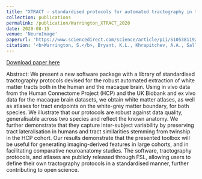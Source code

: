 ```yaml
---
title: "XTRACT - standardised protocols for automated tractography in the human and macaque brain"
collection: publications
permalink: /publication/Warrington_XTRACT_2020
date: 2020-08-15
venue: 'NeuroImage'
paperurl: 'https://www.sciencedirect.com/science/article/pii/S1053811920304092'
citation: '<b>Warrington, S.</b>, Bryant, K.L., Khrapitchev, A.A., Sallet, J., Charquero-Ballester, M., Douaud, G., Jbabdi, S., Mars, R.B., and Sotiropoulos, S.N. (2020) “XTRACT - standardised protocols for automated tractography in the human and macaque brain”, <i>NeuroImage</i>, vol. 217.'
---
```


<a href='https://www.sciencedirect.com/science/article/pii/S1053811920304092'>Download paper here</a>

Abstract: We present a new software package with a library of standardised tractography protocols devised for the robust automated extraction of white matter tracts both in the human and the macaque brain. Using in vivo data from the Human Connectome Project (HCP) and the UK Biobank and ex vivo data for the macaque brain datasets, we obtain white matter atlases, as well as atlases for tract endpoints on the white-grey matter boundary, for both species. We illustrate that our protocols are robust against data quality, generalisable across two species and reflect the known anatomy. We further demonstrate that they capture inter-subject variability by preserving tract lateralisation in humans and tract similarities stemming from twinship in the HCP cohort. Our results demonstrate that the presented toolbox will be useful for generating imaging-derived features in large cohorts, and in facilitating comparative neuroanatomy studies. The software, tractography protocols, and atlases are publicly released through FSL, allowing users to define their own tractography protocols in a standardised manner, further contributing to open science.
